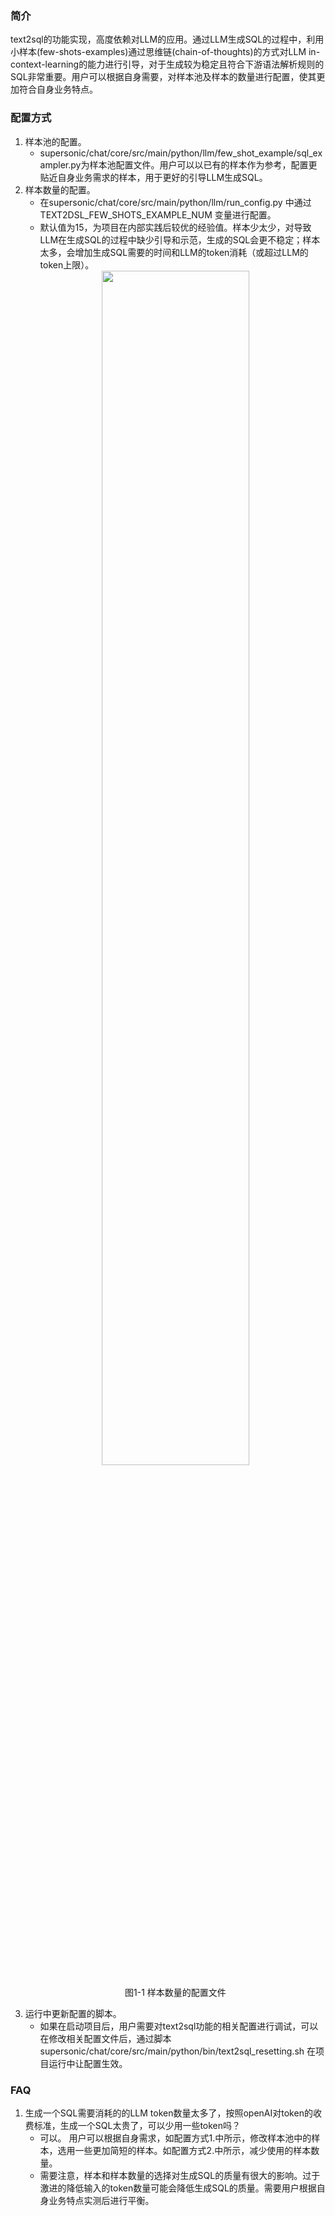 ### **简介**
text2sql的功能实现，高度依赖对LLM的应用。通过LLM生成SQL的过程中，利用小样本(few-shots-examples)通过思维链(chain-of-thoughts)的方式对LLM in-context-learning的能力进行引导，对于生成较为稳定且符合下游语法解析规则的SQL非常重要。用户可以根据自身需要，对样本池及样本的数量进行配置，使其更加符合自身业务特点。

### **配置方式**

1. 样本池的配置。
   - supersonic/chat/core/src/main/python/llm/few_shot_example/sql_exampler.py为样本池配置文件。用户可以以已有的样本作为参考，配置更贴近自身业务需求的样本，用于更好的引导LLM生成SQL。
2. 样本数量的配置。
   - 在supersonic/chat/core/src/main/python/llm/run_config.py 中通过 TEXT2DSL_FEW_SHOTS_EXAMPLE_NUM 变量进行配置。
   - 默认值为15，为项目在内部实践后较优的经验值。样本少太少，对导致LLM在生成SQL的过程中缺少引导和示范，生成的SQL会更不稳定；样本太多，会增加生成SQL需要的时间和LLM的token消耗（或超过LLM的token上限）。
   <div align="center" >
    <img src="https://github.com/tencentmusic/supersonic/assets/22031277/3f887f84-c5df-4b2f-a1a7-1c597d4b17dc" width="70%"/>
    <p>图1-1 样本数量的配置文件</p>
</div>


3. 运行中更新配置的脚本。
   - 如果在启动项目后，用户需要对text2sql功能的相关配置进行调试，可以在修改相关配置文件后，通过脚本supersonic/chat/core/src/main/python/bin/text2sql_resetting.sh 在项目运行中让配置生效。


### **FAQ**
1. 生成一个SQL需要消耗的的LLM token数量太多了，按照openAI对token的收费标准，生成一个SQL太贵了，可以少用一些token吗？
   - 可以。 用户可以根据自身需求，如配置方式1.中所示，修改样本池中的样本，选用一些更加简短的样本。如配置方式2.中所示，减少使用的样本数量。
   - 需要注意，样本和样本数量的选择对生成SQL的质量有很大的影响。过于激进的降低输入的token数量可能会降低生成SQL的质量。需要用户根据自身业务特点实测后进行平衡。
